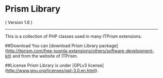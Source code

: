 Prism Library 
==========================
( Version 1.6 )
- - -

This is a collection of PHP classes used in many ITPrism extensions. 

##Download
You can [download Prism Library package] (http://itprism.com/free-joomla-extensions/others/software-development-kit) and from the website of ITPrism.

##License
Prism Library is under [GPLv3 license] (http://www.gnu.org/licenses/gpl-3.0.en.html).
